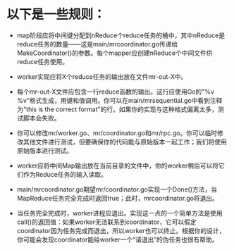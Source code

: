 # 以下是一些规则：

- map阶段应将中间键分配到nReduce个reduce任务的桶中，其中nReduce是reduce任务的数量——这是main/mrcoordinator.go传递给MakeCoordinator()的参数。每个mapper应创建nReduce个中间文件供reduce任务使用。

- worker实现应将X个reduce任务的输出放在文件mr-out-X中。

- 每个mr-out-X文件应包含一行reduce函数的输出。这行应使用Go的"%v %v"格式生成，用键和值调用。你可以在main/mrsequential.go中看到注释为"this is the correct format"的行。如果你的实现与这种格式偏离太多，测试脚本会失败。

- 你可以修改mr/worker.go、mr/coordinator.go和mr/rpc.go。你可以临时修改其他文件进行测试，但要确保你的代码能与原始版本一起工作；我们将使用原始版本进行测试。

- worker应将中间Map输出放在当前目录的文件中，你的worker稍后可以将它们作为Reduce任务的输入读取。

- main/mrcoordinator.go期望mr/coordinator.go实现一个Done()方法，当MapReduce任务完全完成时返回true；此时，mrcoordinator.go将退出。

- 当任务完全完成时，worker进程应退出。实现这一点的一个简单方法是使用call()的返回值：如果worker无法联系到coordinator，它可以假定coordinator因为任务完成而退出，所以worker也可以终止。根据你的设计，你可能会发现coordinator能给worker一个“请退出”的伪任务也很有帮助。